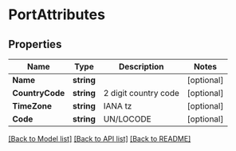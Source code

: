 # PortAttributes

## Properties

Name | Type | Description | Notes
------------ | ------------- | ------------- | -------------
**Name** | **string** |  | [optional] 
**CountryCode** | **string** | 2 digit country code | [optional] 
**TimeZone** | **string** | IANA tz | [optional] 
**Code** | **string** | UN/LOCODE | [optional] 

[[Back to Model list]](../README.md#documentation-for-models) [[Back to API list]](../README.md#documentation-for-api-endpoints) [[Back to README]](../README.md)


